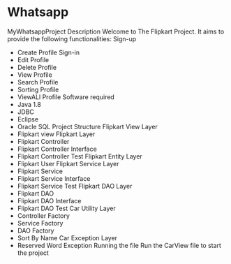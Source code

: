 # Whatsapp
MyWhatsappProject
Description
Welcome to The Flipkart Project. It aims to provide the following functionalities:
Sign-up
 * Create Profile
Sign-in
 * Edit Profile
 * Delete Profile
 * View Profile
 * Search Profile
 * Sorting Profile
 * ViewALl Profile
Software required
 * Java 1.8
 * JDBC
 * Eclipse
 * Oracle SQL
Project Structure
Flipkart View Layer
  * Flipkart view
Flipkart Layer
  * Flipkart  Controller
  * Flipkart  Controller Interface
  * Flipkart Controller Test
Flipkart Entity Layer
  * Flipkart  User
Flipkart Service Layer
  * Flipkart  Service
  * Flipkart  Service Interface
  * Flipkart  Service Test
Flipkart DAO Layer
  * Flipkart DAO
  * Flipkart  DAO Interface
  * Flipkart  DAO Test
Car Utility Layer
  * Controller Factory
  * Service Factory
  * DAO Factory
  * Sort By Name
Car Exception Layer
  * Reserved Word Exception
Running the file
Run the CarView file to start the project
